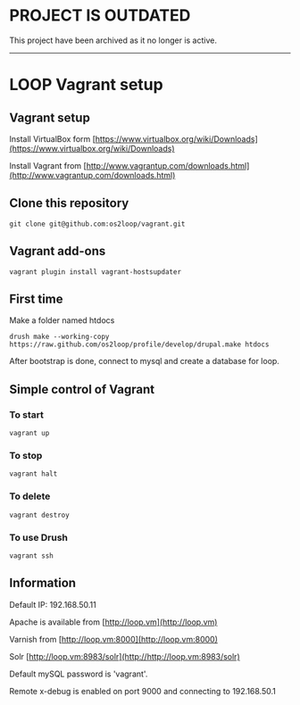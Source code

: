 # PROJECT IS OUTDATED

This project have been archived as it no longer is active.

-----


# LOOP Vagrant setup

## Vagrant setup
Install VirtualBox form [https://www.virtualbox.org/wiki/Downloads](https://www.virtualbox.org/wiki/Downloads)

Install Vagrant from [http://www.vagrantup.com/downloads.html](http://www.vagrantup.com/downloads.html)

## Clone this repository

`git clone git@github.com:os2loop/vagrant.git`

## Vagrant add-ons
`vagrant plugin install vagrant-hostsupdater`

## First time
Make a folder named htdocs

`drush make --working-copy https://raw.github.com/os2loop/profile/develop/drupal.make htdocs`

After bootstrap is done, connect to mysql and create a database for loop.

## Simple control of Vagrant
### To start
`vagrant up`

### To stop
`vagrant halt`

### To delete
`vagrant destroy`

### To use Drush
`vagrant ssh`

## Information
Default IP: 192.168.50.11

Apache is available from [http://loop.vm](http://loop.vm)

Varnish from [http://loop.vm:8000](http://loop.vm:8000)

Solr [http://loop.vm:8983/solr](http://http://loop.vm:8983/solr)

Default mySQL password is 'vagrant'.

Remote x-debug is enabled on port 9000 and connecting to 192.168.50.1
